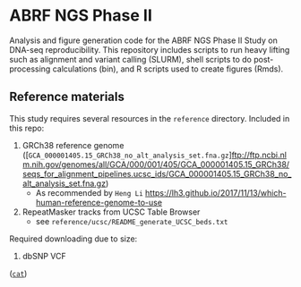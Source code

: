 # ABRF NGS Phase II
Analysis and figure generation code for the ABRF NGS Phase II Study on DNA-seq reproducibility. This repository includes scripts to run heavy lifting such as alignment and variant calling (SLURM), shell scripts to do post-processing calculations (bin), and R scripts used to create figures (Rmds).

## Reference materials

This study requires several resources in the `reference` directory. Included in this repo:
1. GRCh38 reference genome ([`GCA_000001405.15_GRCh38_no_alt_analysis_set.fna.gz`]<ftp://ftp.ncbi.nlm.nih.gov/genomes/all/GCA/000/001/405/GCA_000001405.15_GRCh38/seqs_for_alignment_pipelines.ucsc_ids/GCA_000001405.15_GRCh38_no_alt_analysis_set.fna.gz>)
	* As recommended by `Heng Li` <https://lh3.github.io/2017/11/13/which-human-reference-genome-to-use>
2. RepeatMasker tracks from UCSC Table Browser
	* see `reference/ucsc/README_generate_UCSC_beds.txt`

Required downloading due to size:
1. dbSNP VCF


([`cat`](http://www.linfo.org/cat.html))
